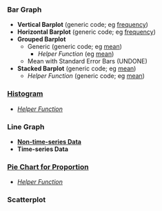 ### Bar Graph
- **Vertical Barplot** (generic code; eg [frequency]([SC]-Descriptive-Analytics/[SC]-Data-Visualisation/[M]-Vertical-Barplot))
- **Horizontal Barplot** (generic code; eg [frequency]([SC]-Descriptive-Analytics/[SC]-Data-Visualisation/[M]-Horizontal-Barplot))
- **Grouped Barplot**
    - Generic (generic code; eg [mean]([SC]-Descriptive-Analytics/[SC]-Data-Visualisation/[M]-Grouped-Barplot))
      - _Helper Function_ (eg [mean]([SC]-Descriptive-Analytics/[SC]-Data-Visualisation/[HF]-Grouped-Barplot-&-Frequency-Table))
    - Mean with Standard Error Bars (UNDONE)
- **Stacked Barplot** (generic code; eg [mean]([SC]-Descriptive-Analytics/[SC]-Data-Visualisation/[M]-Stacked-Barplot))
    - _Helper Function_ (generic code; eg [mean]([SC]-Descriptive-Analytics/[SC]-Data-Visualisation/[HF]-Stacked-Barplot-&-Frequency-Table))
### [Histogram]([SC]-Descriptive-Analytics/[SC]-Data-Visualisation/[M]-Histogram-&-Frequency-Table)
- [_Helper Function_]([SC]-Descriptive-Analytics/[SC]-Data-Visualisation/[HF]-Histogram-&-Frequency-Table)
### Line Graph
- [**Non-time-series Data**]([SC]-Descriptive-Analytics/[SC]-Data-Visualisation/[M]-(non-TS)-Line-Graph)
- **Time-series Data**
### [Pie Chart for Proportion]([SC]-Descriptive-Analytics/[SC]-Data-Visualisation/[M]-(Prop)-Pie-Chart)
- [_Helper Function_]([SC]-Descriptive-Analytics/[SC]-Data-Visualisation/[HF]-(Prop)-Pie-Chart-&-Frequency-Table)
### Scatterplot
